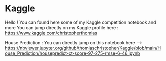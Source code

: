 # Kaggle
Hello ! 
You can found here some of my Kaggle competition notebook and more
You can jump directly on my Kaggle profile here : https://www.kaggle.com/christopherthomias

House Prediction : You can directly jump on this notebook here --> https://nbviewer.jupyter.org/github/thomiaschristopher/Kaggle/blob/main/House_Prediction/housepredict-ct-score-97-275-rmse-6-46.ipynb
